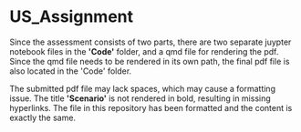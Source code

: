 # US_Assignment

Since the assessment consists of two parts, there are two separate juypter notebook files in the **'Code'** folder, and a qmd file for rendering the pdf. Since the qmd file needs to be rendered in its own path, the final pdf file is also located in the 'Code' folder.  

The submitted pdf file may lack spaces, which may cause a formatting issue. The title **'Scenario'** is not rendered in bold, resulting in missing hyperlinks. The file in this repository has been formatted and the content is exactly the same.
